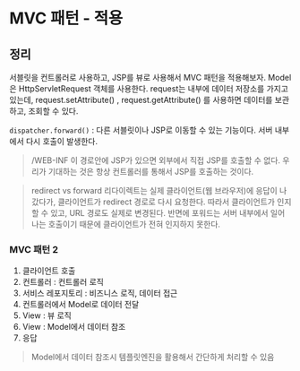 # MVC 패턴 - 적용

## 정리

서블릿을 컨트롤러로 사용하고, JSP를 뷰로 사용해서 MVC 패턴을 적용해보자.
Model은 HttpServletRequest 객체를 사용한다. request는 내부에 데이터 저장소를 가지고 있는데, request.setAttribute() , request.getAttribute() 를 사용하면 데이터를 보관하고, 조회할 수 있다.

`dispatcher.forward()` : 다른 서블릿이나 JSP로 이동할 수 있는 기능이다. 서버 내부에서 다시 호출이 발생한다.

> /WEB-INF
> 이 경로안에 JSP가 있으면 외부에서 직접 JSP를 호출할 수 없다. 우리가 기대하는 것은 항상 컨트롤러를 통해서 JSP를 호출하는 것이다.

> redirect vs forward
> 리다이렉트는 실제 클라이언트(웹 브라우저)에 응답이 나갔다가, 클라이언트가 redirect 경로로 다시 요청한다. 따라서 클라이언트가 인지할 수 있고, URL 경로도 실제로 변경된다. 반면에 포워드는 서버 내부에서 일어나는 호출이기 때문에 클라이언트가 전혀 인지하지 못한다.

### MVC 패턴 2

1. 클라이언트 호출
2. 컨트롤러 : 컨트롤러 로직
3. 서비스 레포지토리 : 비즈니스 로직, 데이터 접근
4. 컨트롤러에서 Model로 데이터 전달
5. View : 뷰 로직
6. View : Model에서 데이터 참조
7. 응답

> Model에서 데이터 참조시
템플릿엔진을 활용해서 간단하게 처리할 수 있음
